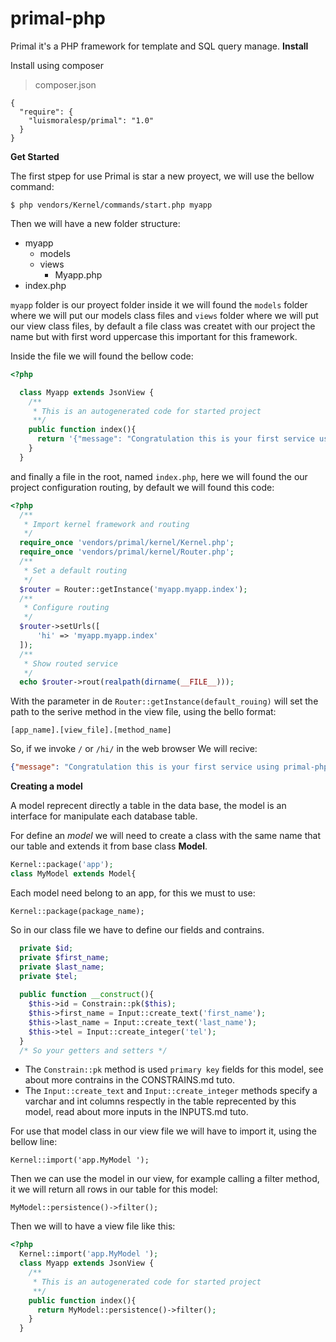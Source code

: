 # primal-php
Primal it's a PHP framework for template and SQL query manage.
**Install**

Install using composer
> composer.json

    {
      "require": {
        "luismoralesp/primal": "1.0"
      }
    }

**Get Started**

The first stpep for use Primal is star a new proyect, we will use the bellow command:

    $ php vendors/Kernel/commands/start.php myapp
Then we will have a new folder structure:

 - myapp
   - models
   - views
     - Myapp.php
 - index.php

`myapp` folder is our proyect folder  inside it we will found the `models` folder where we will put our models class files and `views` folder where we will put our view class files, by default a file class was createt with our project the name but with first word  uppercase this important for this framework.

Inside the file we will found the bellow code:

```php
<?php 

  class Myapp extends JsonView {
    /**
     * This is an autogenerated code for started project
     **/
    public function index(){
      return '{"message": "Congratulation this is your first service using primal"}';
    }
  }
```
and finally a file in the root, named `index.php`, here we will found the our project configuration routing, by default we will found this code:
```php
<?php
  /**
   * Import kernel framework and routing 
   */
  require_once 'vendors/primal/kernel/Kernel.php';
  require_once 'vendors/primal/kernel/Router.php';
  /**
   * Set a default routing
   */
  $router = Router::getInstance('myapp.myapp.index');
  /**
   * Configure routing
   */
  $router->setUrls([
      'hi' => 'myapp.myapp.index'
  ]);
  /**
   * Show routed service
   */
  echo $router->rout(realpath(dirname(__FILE__)));
```
With the parameter in de `Router::getInstance(default_rouing)`  will set the path to the serive method in the view file, using the bello format:

    [app_name].[view_file].[method_name]


So, if we invoke `/` or `/hi/` in the web browser
We will recive:
```json
{"message": "Congratulation this is your first service using primal-php"}
```

**Creating a model**

A model reprecent directly a table in the data base, the model is an interface for manipulate each database table.

For define an *model* we will need to create a class with the same name that our table and extends it from base class **Model**.
```php
Kernel::package('app');
class MyModel extends Model{
```
Each model need belong to an app, for this we must to use:

`Kernel::package(package_name);`

So in our class file  we have to define our fields and contrains.
```php
  private $id;
  private $first_name;
  private $last_name;
  private $tel;
  
  public function __construct(){
    $this->id = Constrain::pk($this);
    $this->first_name = Input::create_text('first_name');
    $this->last_name = Input::create_text('last_name');
    $this->tel = Input::create_integer('tel');
  }
  /* So your getters and setters */
```
- The `Constrain::pk` method is used  `primary key` fields for this model, see about more contrains in the CONSTRAINS.md tuto.
- The `Input::create_text` and `Input::create_integer` methods specify a varchar and int columns respectly in the table reprecented by this model, read about more inputs in the INPUTS.md tuto.

For use that model class in our view file we will have to import it, using the bellow line:

    Kernel::import('app.MyModel ');
  
Then we can use the model in our view, for example calling a filter method, it we will return all rows in our table for this model:

    MyModel::persistence()->filter();

  
Then we will to have a view file like this:
```php
<?php 
  Kernel::import('app.MyModel ');
  class Myapp extends JsonView {
    /**
     * This is an autogenerated code for started project
     **/
    public function index(){
      return MyModel::persistence()->filter();
    }
  }
```